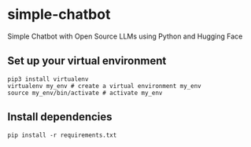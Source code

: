 # simple-chatbot
Simple Chatbot with Open Source LLMs using Python and Hugging Face

## Set up your virtual environment

```shell
pip3 install virtualenv 
virtualenv my_env # create a virtual environment my_env
source my_env/bin/activate # activate my_env
```

## Install dependencies

```shell
pip install -r requirements.txt
```